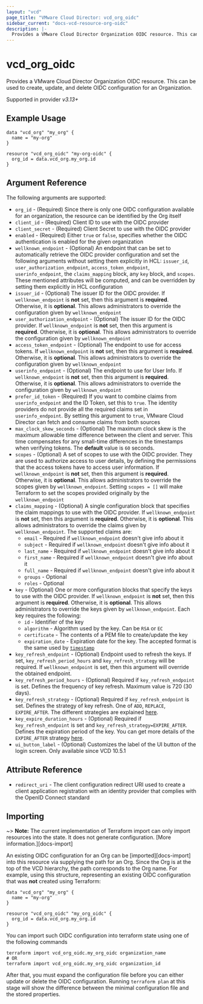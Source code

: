 ```yaml
---
layout: "vcd"
page_title: "VMware Cloud Director: vcd_org_oidc"
sidebar_current: "docs-vcd-resource-org-oidc"
description: |-
  Provides a VMware Cloud Director Organization OIDC resource. This can be used to create, delete, and update the OIDC configuration for an Organization.
---
```


# vcd\_org\_oidc

Provides a VMware Cloud Director Organization OIDC resource. This can be used to create, update, and delete OIDC configuration for an Organization.

Supported in provider *v3.13+*

## Example Usage

```hcl
data "vcd_org" "my_org" {
  name = "my-org"
}

resource "vcd_org_oidc" "my-org-oidc" {
  org_id = data.vcd_org.my_org.id
}
```

## Argument Reference

The following arguments are supported:

* `org_id` - (Required) Since there is only one OIDC configuration available for an organization, the resource can be identified by the Org itself
* `client_id` - (Required) Client ID to use with the OIDC provider
* `client_secret` - (Required) Client Secret to use with the OIDC provider
* `enabled` - (Required) Either `true` or `false`, specifies whether the OIDC authentication is enabled for the given organization
* `wellknown_endpoint` - (Optional) An endpoint that can be set to automatically retrieve the OIDC provider configuration and set
  the following arguments without setting them explicitly in HCL: `issuer_id`, `user_authorization_endpoint`, `access_token_endpoint`, 
  `userinfo_endpoint`, the `claims_mapping` block, any `key` block, and `scopes`. These mentioned attributes will be computed, and
  can be overridden by setting them explicitly in HCL configuration
* `issuer_id` - (Optional) The issuer ID for the OIDC provider.
  If `wellknown_endpoint` is **not** set, then this argument is **required**. Otherwise, it is **optional**.
  This allows administrators to override the configuration given by `wellknown_endpoint`
* `user_authorization_endpoint` - (Optional) The issuer ID for the OIDC provider.
  If `wellknown_endpoint` is **not** set, then this argument is **required**. Otherwise, it is **optional**.
  This allows administrators to override the configuration given by `wellknown_endpoint`
* `access_token_endpoint` - (Optional) The endpoint to use for access tokens.
  If `wellknown_endpoint` is **not** set, then this argument is **required**. Otherwise, it is **optional**.
  This allows administrators to override the configuration given by `wellknown_endpoint`
* `userinfo_endpoint` - (Optional) The endpoint to use for User Info.
  If `wellknown_endpoint` is **not** set, then this argument is **required**. Otherwise, it is **optional**.
  This allows administrators to override the configuration given by `wellknown_endpoint`
* `prefer_id_token` - (Required) If you want to combine claims from `userinfo_endpoint` and the ID Token, set this to `true`.
  The identity providers do not provide all the required claims set in `userinfo_endpoint`. By setting this argument to `true`,
  VMware Cloud Director can fetch and consume claims from both sources
* `max_clock_skew_seconds` - (Optional) The maximum clock skew is the maximum allowable time difference between the client and server.
  This time compensates for any small-time differences in the timestamps when verifying tokens. The **default** value is `60` seconds.
* `scopes` - (Optional) A set of scopes to use with the OIDC provider. They are used to authorize access to user details,
  by defining the permissions that the access tokens have to access user information.
  If `wellknown_endpoint` is **not** set, then this argument is **required**. Otherwise, it is **optional**. This allows administrators
  to override the scopes given by `wellknown_endpoint`. Setting `scopes = []` will make Terraform to set the scopes provided originally
  by the `wellknown_endpoint`
* `claims_mapping` - (Optional) A single configuration block that specifies the claim mappings to use with the OIDC provider.
  If `wellknown_endpoint` is **not** set, then this argument is **required**. Otherwise, it is **optional**. This allows administrators
  to override the claims given by `wellknown_endpoint`. The supported claims are:
  * `email` - Required if `wellknown_endpoint` doesn't give info about it
  * `subject` - Required if `wellknown_endpoint` doesn't give info about it
  * `last_name` - Required if `wellknown_endpoint` doesn't give info about it
  * `first_name` - Required if `wellknown_endpoint` doesn't give info about it
  * `full_name` - Required if `wellknown_endpoint` doesn't give info about it
  * `groups` - Optional
  * `roles` - Optional
* `key` - (Optional) One or more configuration blocks that specify the keys to use with the OIDC provider.
  If `wellknown_endpoint` is **not** set, then this argument is **required**. Otherwise, it is **optional**. This allows administrators
  to override the keys given by `wellknown_endpoint`. Each key requires the following:
  * `id` - Identifier of the key
  * `algorithm` - Algorithm used by the key. Can be `RSA` or `EC`
  * `certificate` - The contents of a PEM file to create/update the key
  * `expiration_date` - Expiration date for the key. The accepted format is the same used by [`timestamp`](https://developer.hashicorp.com/terraform/language/functions/timestamp)
* `key_refresh_endpoint` - (Optional) Endpoint used to refresh the keys. If set, `key_refresh_period_hours` and `key_refresh_strategy` will be required.
  If `wellknown_endpoint` is set, then this argument will override the obtained endpoint.
* `key_refresh_period_hours` - (Optional) Required if `key_refresh_endpoint` is set. Defines the frequency of key refresh. Maximum value is 720 (30 days).
* `key_refresh_strategy` - (Optional) Required if `key_refresh_endpoint` is set. Defines the strategy of key refresh. One of `ADD`, `REPLACE`, `EXPIRE_AFTER`.
  The different strategies are explained [here](https://docs.vmware.com/en/VMware-Cloud-Director/10.4/VMware-Cloud-Director-Tenant-Portal-Guide/GUID-92C030BE-5444-45B4-891F-63EA6872FEA1.html).
* `key_expire_duration_hours` - (Optional) Required if `key_refresh_endpoint` is set and `key_refresh_strategy=EXPIRE_AFTER`. Defines the expiration period of the key.
  You can get more details of the `EXPIRE_AFTER` strategy [here](https://docs.vmware.com/en/VMware-Cloud-Director/10.4/VMware-Cloud-Director-Tenant-Portal-Guide/GUID-92C030BE-5444-45B4-891F-63EA6872FEA1.html).
* `ui_button_label` - (Optional) Customizes the label of the UI button of the login screen. Only available since VCD 10.5.1

## Attribute Reference

* `redirect_uri` - The client configuration redirect URI used to create a client application registration with an identity provider
  that complies with the OpenID Connect standard

## Importing

~> **Note:** The current implementation of Terraform import can only import resources into the state. It does not generate
configuration. [More information.][docs-import]

An existing OIDC configuration for an Org can be [imported][docs-import] into this resource via supplying the path for an Org. Since the Org is
at the top of the VCD hierarchy, the path corresponds to the Org name.
For example, using this structure, representing an existing OIDC configuration that was **not** created using Terraform:

```hcl
data "vcd_org" "my_org" {
  name = "my-org"
}

resource "vcd_org_oidc" "my_org_oidc" {
  org_id = data.vcd_org.my_org.id
}
```

You can import such OIDC configuration into terraform state using one of the following commands

```
terraform import vcd_org_oidc.my_org_oidc organization_name
# OR
terraform import vcd_org_oidc.my_org_oidc organization_id
```

After that, you must expand the configuration file before you can either update or delete the OIDC configuration. Running `terraform plan`
at this stage will show the difference between the minimal configuration file and the stored properties.

